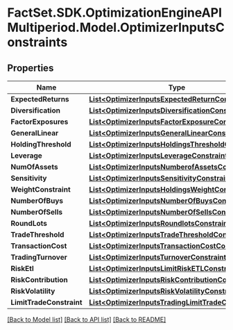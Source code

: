 # FactSet.SDK.OptimizationEngineAPIMultiperiod.Model.OptimizerInputsConstraints

## Properties

Name | Type | Description | Notes
------------ | ------------- | ------------- | -------------
**ExpectedReturns** | [**List&lt;OptimizerInputsExpectedReturnConstraint&gt;**](OptimizerInputsExpectedReturnConstraint.md) |  | [optional] 
**Diversification** | [**List&lt;OptimizerInputsDiversificationConstraint&gt;**](OptimizerInputsDiversificationConstraint.md) |  | [optional] 
**FactorExposures** | [**List&lt;OptimizerInputsFactorExposureConstraint&gt;**](OptimizerInputsFactorExposureConstraint.md) |  | [optional] 
**GeneralLinear** | [**List&lt;OptimizerInputsGeneralLinearConstraint&gt;**](OptimizerInputsGeneralLinearConstraint.md) |  | [optional] 
**HoldingThreshold** | [**List&lt;OptimizerInputsHoldingsThresholdConstraint&gt;**](OptimizerInputsHoldingsThresholdConstraint.md) |  | [optional] 
**Leverage** | [**List&lt;OptimizerInputsLeverageConstraint&gt;**](OptimizerInputsLeverageConstraint.md) |  | [optional] 
**NumOfAssets** | [**List&lt;OptimizerInputsNumberofAssetsConstraint&gt;**](OptimizerInputsNumberofAssetsConstraint.md) |  | [optional] 
**Sensitivity** | [**List&lt;OptimizerInputsSensitivityConstraint&gt;**](OptimizerInputsSensitivityConstraint.md) |  | [optional] 
**WeightConstraint** | [**List&lt;OptimizerInputsHoldingsWeightConstraint&gt;**](OptimizerInputsHoldingsWeightConstraint.md) |  | [optional] 
**NumberOfBuys** | [**List&lt;OptimizerInputsNumberOfBuysConstraint&gt;**](OptimizerInputsNumberOfBuysConstraint.md) |  | [optional] 
**NumberOfSells** | [**List&lt;OptimizerInputsNumberOfSellsConstraint&gt;**](OptimizerInputsNumberOfSellsConstraint.md) |  | [optional] 
**RoundLots** | [**List&lt;OptimizerInputsRoundlotsConstraint&gt;**](OptimizerInputsRoundlotsConstraint.md) |  | [optional] 
**TradeThreshold** | [**List&lt;OptimizerInputsTradeThresholdConstraint&gt;**](OptimizerInputsTradeThresholdConstraint.md) |  | [optional] 
**TransactionCost** | [**List&lt;OptimizerInputsTransactionCostConstraint&gt;**](OptimizerInputsTransactionCostConstraint.md) |  | [optional] 
**TradingTurnover** | [**List&lt;OptimizerInputsTurnoverConstraint&gt;**](OptimizerInputsTurnoverConstraint.md) |  | [optional] 
**RiskEtl** | [**List&lt;OptimizerInputsLimitRiskETLConstraint&gt;**](OptimizerInputsLimitRiskETLConstraint.md) |  | [optional] 
**RiskContribution** | [**List&lt;OptimizerInputsRiskContributionConstraint&gt;**](OptimizerInputsRiskContributionConstraint.md) |  | [optional] 
**RiskVolatility** | [**List&lt;OptimizerInputsRiskVolatilityConstraint&gt;**](OptimizerInputsRiskVolatilityConstraint.md) |  | [optional] 
**LimitTradeConstraint** | [**List&lt;OptimizerInputsTradingLimitTradeConstraint&gt;**](OptimizerInputsTradingLimitTradeConstraint.md) |  | [optional] 

[[Back to Model list]](../README.md#documentation-for-models) [[Back to API list]](../README.md#documentation-for-api-endpoints) [[Back to README]](../README.md)

